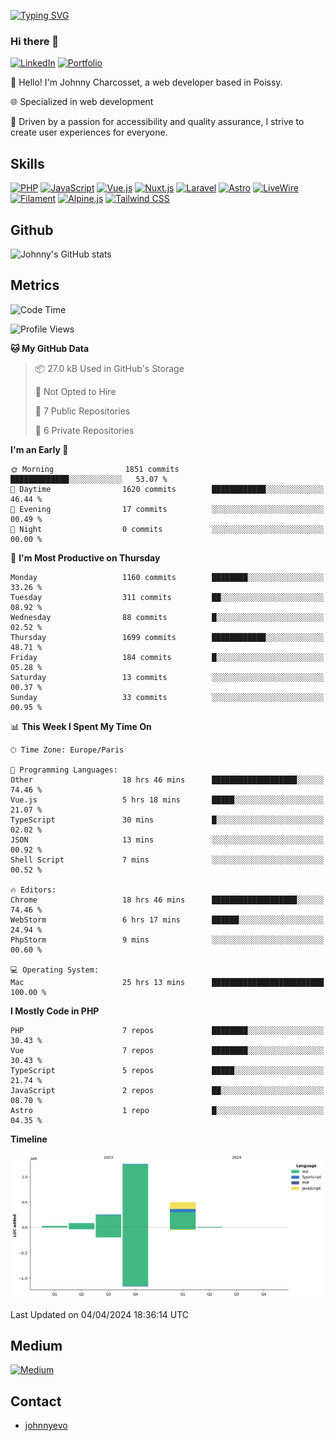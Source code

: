 [![Typing SVG](https://readme-typing-svg.demolab.com?font=Fira+Code&pause=1000&random=false&width=435&lines=Johnny+Charcosset;Web+Developer)](https://git.io/typing-svg)

### Hi there 👋
[![LinkedIn](https://img.shields.io/badge/LinkedIn-0077B5?style=for-the-badge&logo=linkedin&logoColor=white)](https://www.linkedin.com/in/johnny-charcosset/)
[![Portfolio](https://img.shields.io/badge/Portfolio-4285F4?style=for-the-badge&logo=google-chrome&logoColor=white)](https://johnnyevo.github.io/)

👋 Hello! I'm Johnny Charcosset, a web developer based in Poissy.

🌐 Specialized in web development

🚀 Driven by a passion for accessibility and quality assurance, I strive to create user experiences for everyone.

## Skills

[![PHP](https://img.shields.io/badge/PHP-777BB4?style=for-the-badge&logo=php&logoColor=white)](https://www.php.net/)
[![JavaScript](https://img.shields.io/badge/JavaScript-F7DF1E?style=for-the-badge&logo=javascript&logoColor=black)](https://developer.mozilla.org/en-US/docs/Web/JavaScript)
[![Vue.js](https://img.shields.io/badge/Vue.js-4FC08D?style=for-the-badge&logo=vue.js&logoColor=white)](https://vuejs.org/)
[![Nuxt.js](https://img.shields.io/badge/Nuxt.js-00C58E?style=for-the-badge&logo=nuxt.js&logoColor=white)](https://nuxtjs.org/)
[![Laravel](https://img.shields.io/badge/Laravel-FF2D20?style=for-the-badge&logo=laravel&logoColor=white)](https://laravel.com/)
[![Astro](https://img.shields.io/badge/Astro-0B3E59?style=for-the-badge&logo=astro&logoColor=white)](https://astro.build/)
[![LiveWire](https://img.shields.io/badge/LiveWire-FF3E00?style=for-the-badge&logo=livewire&logoColor=white)](https://laravel-livewire.com/)
[![Filament](https://img.shields.io/badge/Filament-253E46?style=for-the-badge&logo=https://filamentphp.com/favicon/favicon-32x32.png?v=w1dBNxT7Wg&logoColor=white)](https://filamentadmin.com/)
[![Alpine.js](https://img.shields.io/badge/Alpine.js-8BC0D0?style=for-the-badge&logo=alpine.js&logoColor=black)](https://alpinejs.dev/)
[![Tailwind CSS](https://img.shields.io/badge/Tailwind_CSS-38B2AC?style=for-the-badge&logo=tailwind-css&logoColor=white)](https://tailwindcss.com/)

## Github

![Johnny's GitHub stats](https://github-readme-stats.vercel.app/api?username=JohnnyEvo&show_icons=true&theme=transparent)

## Metrics

<!--START_SECTION:waka-->
![Code Time](http://img.shields.io/badge/Code%20Time-325%20hrs%2059%20mins-blue)

![Profile Views](http://img.shields.io/badge/Profile%20Views-0-blue)

**🐱 My GitHub Data** 

> 📦 27.0 kB Used in GitHub's Storage 
 > 
> 🚫 Not Opted to Hire
 > 
> 📜 7 Public Repositories 
 > 
> 🔑 6 Private Repositories 
 > 
**I'm an Early 🐤** 

```text
🌞 Morning                1851 commits        █████████████░░░░░░░░░░░░   53.07 % 
🌆 Daytime                1620 commits        ████████████░░░░░░░░░░░░░   46.44 % 
🌃 Evening                17 commits          ░░░░░░░░░░░░░░░░░░░░░░░░░   00.49 % 
🌙 Night                  0 commits           ░░░░░░░░░░░░░░░░░░░░░░░░░   00.00 % 
```
📅 **I'm Most Productive on Thursday** 

```text
Monday                   1160 commits        ████████░░░░░░░░░░░░░░░░░   33.26 % 
Tuesday                  311 commits         ██░░░░░░░░░░░░░░░░░░░░░░░   08.92 % 
Wednesday                88 commits          █░░░░░░░░░░░░░░░░░░░░░░░░   02.52 % 
Thursday                 1699 commits        ████████████░░░░░░░░░░░░░   48.71 % 
Friday                   184 commits         █░░░░░░░░░░░░░░░░░░░░░░░░   05.28 % 
Saturday                 13 commits          ░░░░░░░░░░░░░░░░░░░░░░░░░   00.37 % 
Sunday                   33 commits          ░░░░░░░░░░░░░░░░░░░░░░░░░   00.95 % 
```


📊 **This Week I Spent My Time On** 

```text
🕑︎ Time Zone: Europe/Paris

💬 Programming Languages: 
Other                    18 hrs 46 mins      ███████████████████░░░░░░   74.46 % 
Vue.js                   5 hrs 18 mins       █████░░░░░░░░░░░░░░░░░░░░   21.07 % 
TypeScript               30 mins             █░░░░░░░░░░░░░░░░░░░░░░░░   02.02 % 
JSON                     13 mins             ░░░░░░░░░░░░░░░░░░░░░░░░░   00.92 % 
Shell Script             7 mins              ░░░░░░░░░░░░░░░░░░░░░░░░░   00.52 % 

🔥 Editors: 
Chrome                   18 hrs 46 mins      ███████████████████░░░░░░   74.46 % 
WebStorm                 6 hrs 17 mins       ██████░░░░░░░░░░░░░░░░░░░   24.94 % 
PhpStorm                 9 mins              ░░░░░░░░░░░░░░░░░░░░░░░░░   00.60 % 

💻 Operating System: 
Mac                      25 hrs 13 mins      █████████████████████████   100.00 % 
```

**I Mostly Code in PHP** 

```text
PHP                      7 repos             ████████░░░░░░░░░░░░░░░░░   30.43 % 
Vue                      7 repos             ████████░░░░░░░░░░░░░░░░░   30.43 % 
TypeScript               5 repos             █████░░░░░░░░░░░░░░░░░░░░   21.74 % 
JavaScript               2 repos             ██░░░░░░░░░░░░░░░░░░░░░░░   08.70 % 
Astro                    1 repo              █░░░░░░░░░░░░░░░░░░░░░░░░   04.35 % 
```



**Timeline**

![Lines of Code chart](https://raw.githubusercontent.com/JohnnyEvo/JohnnyEvo/main/assets/bar_graph.png)


 Last Updated on 04/04/2024 18:36:14 UTC
<!--END_SECTION:waka-->

## Medium

[![Medium](https://github-readme-medium.vercel.app/?username=johnny.charcosset&limit=3)](https://medium.com/@@johnny.charcosset)

## Contact

- [johnnyevo](https://johnnyevo.github.io/)
